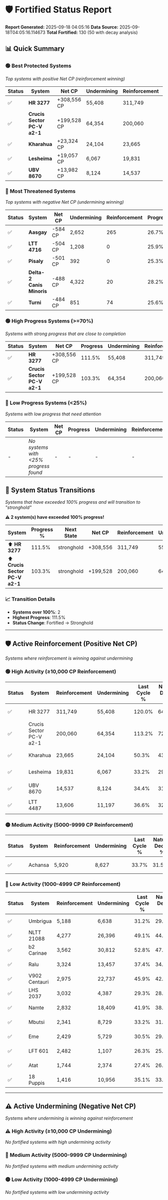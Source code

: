 # 🛡️ Fortified Status Report

**Report Generated:** 2025-09-18 04:05:16
**Data Source:** 2025-09-18T04:05:16.114673
**Total Fortified:** 130 (50 with decay analysis)

## 📊 Quick Summary

### 🟢 **Best Protected Systems**
*Top systems with positive Net CP (reinforcement winning)*

| Status | System | Net CP | Undermining | Reinforcement | Progress |
|--------|--------|--------|-------------|---------------|----------|
| ✅ | **HR 3277** | +308,556 CP | 55,408 | 311,749 | 111.5% |
| ✅ | **Crucis Sector PC-V a2-1** | +199,528 CP | 64,354 | 200,060 | 103.3% |
| ✅ | **Kharahua** | +23,324 CP | 24,104 | 23,665 | 46.6% |
| ✅ | **Lesheima** | +19,057 CP | 6,067 | 19,831 | 32.3% |
| ✅ | **UBV 8670** | +13,982 CP | 8,124 | 14,537 | 33.2% |

### 🔴 **Most Threatened Systems**
*Top systems with negative Net CP (undermining winning)*

| Status | System | Net CP | Undermining | Reinforcement | Progress |
|--------|--------|--------|-------------|---------------|----------|
| ✅ | **Aasgay** | -584 CP | 2,652 | 265 | 26.7% |
| ✅ | **LTT 4716** | -504 CP | 1,208 | 0 | 25.9% |
| ✅ | **Pisaly** | -501 CP | 392 | 0 | 25.3% |
| ✅ | **Delta-2 Canis Minoris** | -488 CP | 4,322 | 20 | 28.2% |
| ✅ | **Turni** | -484 CP | 851 | 74 | 25.6% |

### 🟢 **High Progress Systems (>=70%)**
*Systems with strong progress that are close to completion*

| Status | System | Net CP | Progress | Undermining | Reinforcement |
|--------|--------|--------|----------|-------------|---------------|
| ✅ | **HR 3277** | +308,556 CP | 111.5% | 55,408 | 311,749 |
| ✅ | **Crucis Sector PC-V a2-1** | +199,528 CP | 103.3% | 64,354 | 200,060 |

### 🔴 **Low Progress Systems (<25%)**
*Systems with low progress that need attention*

| Status | System | Net CP | Progress | Undermining | Reinforcement |
|--------|--------|--------|----------|-------------|---------------|
| - | *No systems with <25% progress found* | - | - | - | - |
## 🔄 System Status Transitions  
*Systems that have exceeded 100% progress and will transition to "stronghold"*

**⚠️ 2 system(s) have exceeded 100% progress!**

| System | Progress % | Next State | Net CP | Reinforcement | Undermining | 
|--------|------------|-------------|--------|---------------|-------------|
| ⬆️ **HR 3277** | 111.5% | stronghold | +308,556 | 311,749 | 55,408 |
| ⬆️ **Crucis Sector PC-V a2-1** | 103.3% | stronghold | +199,528 | 200,060 | 64,354 |

### 📈 Transition Details
- **Systems over 100%**: 2
- **Highest Progress**: 111.5%
- **Status Change**: Fortified → Stronghold

---

## 🛡️ Active Reinforcement (Positive Net CP)
*Systems where reinforcement is winning against undermining*

### 🟢 High Activity (≥10,000 CP Reinforcement)

| Status | System | Reinforcement | Undermining | Last Cycle % | Natural Decay % | Current Progress % | Current CP | Net CP | Activity |
|--------|--------|---------------|-------------|--------------|-----------------|-------------------|------------|--------|----------|
| ✅ | HR 3277 | 311,749 | 55,408 | 120.0% | 64.03% | 111.5% | 724,750 | +308,556 | 🟢 High Reinforcement |
| ✅ | Crucis Sector PC-V a2-1 | 200,060 | 64,354 | 113.2% | 72.60% | 103.3% | 671,450 | +199,528 | 🟢 High Reinforcement |
| ✅ | Kharahua | 23,665 | 24,104 | 50.3% | 43.01% | 46.6% | 302,900 | +23,324 | 🟢 High Reinforcement |
| ✅ | Lesheima | 19,831 | 6,067 | 33.2% | 29.37% | 32.3% | 209,949 | +19,057 | 🟢 High Reinforcement |
| ✅ | UBV 8670 | 14,537 | 8,124 | 34.4% | 31.05% | 33.2% | 215,800 | +13,982 | 🟢 High Reinforcement |
| ✅ | LTT 4487 | 13,606 | 11,197 | 36.6% | 32.97% | 34.9% | 226,849 | +12,573 | 🟢 High Reinforcement |

### 🟡 Medium Activity (5000-9999 CP Reinforcement)

| Status | System | Reinforcement | Undermining | Last Cycle % | Natural Decay % | Current Progress % | Current CP | Net CP | Activity |
|--------|--------|---------------|-------------|--------------|-----------------|-------------------|------------|--------|----------|
| ✅ | Achansa | 5,920 | 8,627 | 33.7% | 31.55% | 32.4% | 210,600 | +5,538 | 🟡 Medium Reinforcement |

### 🔴 Low Activity (1000-4999 CP Reinforcement)

| Status | System | Reinforcement | Undermining | Last Cycle % | Natural Decay % | Current Progress % | Current CP | Net CP | Activity |
|--------|--------|---------------|-------------|--------------|-----------------|-------------------|------------|--------|----------|
| ✅ | Umbrigua | 5,188 | 6,638 | 31.2% | 29.57% | 30.2% | 196,300 | +4,113 | 🔵 Low Reinforcement |
| ✅ | NLTT 21088 | 4,277 | 26,396 | 49.1% | 44.45% | 45.0% | 292,500 | +3,588 | 🔵 Low Reinforcement |
| ✅ | b2 Carinae | 3,562 | 30,812 | 52.8% | 47.67% | 48.1% | 312,650 | +2,815 | 🔵 Low Reinforcement |
| ✅ | Ralu | 3,324 | 13,457 | 37.4% | 34.89% | 35.3% | 229,450 | +2,641 | 🔵 Low Reinforcement |
| ✅ | V902 Centauri | 2,975 | 22,737 | 45.9% | 42.00% | 42.4% | 275,600 | +2,626 | 🔵 Low Reinforcement |
| ✅ | LHS 2037 | 3,032 | 4,387 | 29.3% | 28.23% | 28.6% | 185,900 | +2,399 | 🔵 Low Reinforcement |
| ✅ | Namte | 2,832 | 18,409 | 41.9% | 38.73% | 39.1% | 254,150 | +2,392 | 🔵 Low Reinforcement |
| ✅ | Mbutsi | 2,341 | 8,729 | 33.2% | 31.60% | 31.9% | 207,350 | +1,931 | 🔵 Low Reinforcement |
| ✅ | Eme | 2,429 | 5,729 | 30.5% | 29.31% | 29.6% | 192,400 | +1,910 | 🔵 Low Reinforcement |
| ✅ | LFT 601 | 2,482 | 1,107 | 26.3% | 25.81% | 26.1% | 169,650 | +1,858 | 🔵 Low Reinforcement |
| ✅ | Atat | 1,744 | 2,374 | 27.4% | 26.81% | 27.0% | 175,500 | +1,207 | 🔵 Low Reinforcement |
| ✅ | 18 Puppis | 1,416 | 10,956 | 35.1% | 33.25% | 33.4% | 217,099 | +1,003 | 🔵 Low Reinforcement |


---

## ⚠️ Active Undermining (Negative Net CP)
*Systems where undermining is winning against reinforcement*

### ⚠️ High Activity (≥10,000 CP Undermining)

*No fortified systems with high undermining activity*

### 🔶 Medium Activity (5000-9999 CP Undermining)

*No fortified systems with medium undermining activity*

### 🟡 Low Activity (1000-4999 CP Undermining)

*No fortified systems with low undermining activity*

